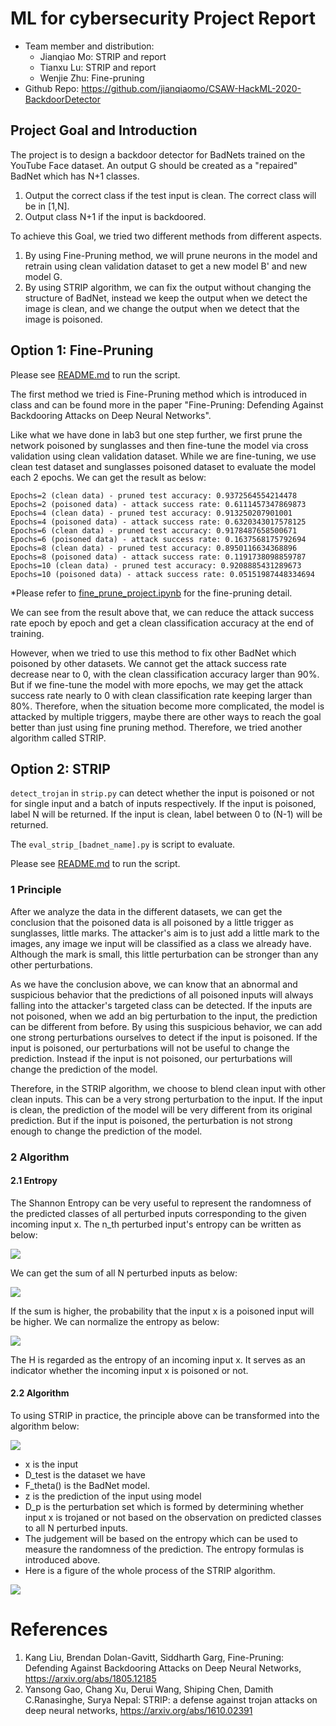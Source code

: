 # ML for cybersecurity Project Report

* Team member and distribution: 
  * Jianqiao Mo: STRIP and report
  * Tianxu Lu: STRIP and report
  * Wenjie Zhu: Fine-pruning
* Github Repo: https://github.com/jianqiaomo/CSAW-HackML-2020-BackdoorDetector

## Project Goal and Introduction

The project is to design a backdoor detector for BadNets trained on the YouTube Face dataset. An output G should be created as a "repaired" BadNet which has N+1 classes. 

1. Output the correct class if the test input is clean. The correct class will be in [1,N].
2. Output class N+1 if the input is backdoored.

To achieve this Goal,  we tried two different methods from different aspects. 

1. By using Fine-Pruning method, we will prune neurons in the model and retrain using clean validation dataset to get a new model B' and new model G. 
2. By using STRIP algorithm, we can fix the output without changing the structure of BadNet, instead we keep the output when we detect the image is clean, and we change the output when we detect that the image is poisoned. 

## Option 1: Fine-Pruning

Please see [README.md](https://github.com/jianqiaomo/CSAW-HackML-2020-BackdoorDetector/blob/master/eval_fine_prune/README.md) 
to run the script.

The first method we tried is Fine-Pruning method which is introduced in class and can be found more in the paper "Fine-Pruning: Defending Against Backdooring Attacks on Deep Neural Networks". 

Like what we have done in lab3 but one step further, we first prune the network poisoned by sunglasses and then fine-tune the model via cross validation using clean validation dataset. While we are fine-tuning, we use clean test dataset and sunglasses poisoned dataset to evaluate the model each 2 epochs. We can get the result as below:

```
Epochs=2 (clean data) - pruned test accuracy: 0.9372564554214478
Epochs=2 (poisoned data) - attack success rate: 0.6111457347869873
Epochs=4 (clean data) - pruned test accuracy: 0.913250207901001
Epochs=4 (poisoned data) - attack success rate: 0.6320343017578125
Epochs=6 (clean data) - pruned test accuracy: 0.9178487658500671
Epochs=6 (poisoned data) - attack success rate: 0.1637568175792694
Epochs=8 (clean data) - pruned test accuracy: 0.8950116634368896
Epochs=8 (poisoned data) - attack success rate: 0.1191738098859787
Epochs=10 (clean data) - pruned test accuracy: 0.9208885431289673
Epochs=10 (poisoned data) - attack success rate: 0.05151987448334694
```

*Please refer to [fine_prune_project.ipynb](https://github.com/jianqiaomo/CSAW-HackML-2020-BackdoorDetector/blob/master/eval_fine_prune/fine_prune_project.ipynb)
for the fine-pruning detail.

We can see from the result above that, we can reduce the attack success rate epoch by epoch and get a clean classification accuracy at the end of training.

However, when we tried to use this method to fix other BadNet which poisoned by other datasets. We cannot get the attack success rate decrease near to 0, with the clean classification accuracy larger than 90%. But if we fine-tune the model with more epochs, we may get the attack success rate nearly to 0 with clean classification rate keeping larger than 80%. Therefore, when the situation become more complicated, the model is attacked by multiple triggers, maybe there are other ways to reach the goal better than just using fine pruning method. Therefore, we tried another algorithm called STRIP. 

## Option 2: STRIP

`detect_trojan` in `strip.py` can detect whether the input is poisoned or not for single input and a batch of inputs respectively. If the input is poisoned, label N will be returned. If the input is clean, label between 0 to (N-1) will be returned.

The `eval_strip_[badnet_name].py` is script to evaluate.

Please see [README.md](https://github.com/jianqiaomo/CSAW-HackML-2020-BackdoorDetector/blob/master/eval_STRIP/README.md) 
to run the script.



### 1 Principle

After we analyze the data in the different datasets, we can get the conclusion that the poisoned data is all poisoned by a little trigger as sunglasses, little marks. The attacker's aim is to just add a little mark to the images, any image we input will be classified as a class we already have. Although the mark is small, this little perturbation can be stronger than any other perturbations. 

As we have the conclusion above, we can know that an abnormal and suspicious behavior that the predictions of all poisoned inputs will always falling into the attacker's targeted class can be detected. If the inputs are not poisoned, when we add an big perturbation to the input, the prediction can be different from before. By using this suspicious behavior, we can add one strong perturbations ourselves to detect if the input is poisoned. If the input is poisoned, our perturbations will not be useful to change the prediction. Instead if the input is not poisoned, our perturbations will change the prediction of the model.

Therefore, in the STRIP algorithm, we choose to blend clean input with other clean inputs. This can be a very strong perturbation to the input. If the input is clean, the prediction of the model will be very different from its original prediction. But if the input is poisoned, the perturbation is not strong enough to change the prediction of the model. 

### 2 Algorithm

#### 2.1 Entropy

The Shannon Entropy can be very useful to represent the randomness of the predicted classes of all perturbed inputs corresponding to the given incoming input x. The n_th perturbed input's entropy can be written as below:

![](http://latex.codecogs.com/svg.latex?H_n=-\sum^M_{i=1}y_i\times\log_2{y_i})

We can get the sum of all N perturbed inputs as below:

![](http://latex.codecogs.com/svg.latex?H_{sum}=\sum^N_{n=1}H_n)

If the sum is higher, the probability that the input x is a poisoned input will be higher. We can normalize the entropy as below:

![](http://latex.codecogs.com/svg.latex?H=\frac{1}{N}H_{sum})

The H is regarded as the entropy of an incoming input x. It serves as an indicator whether the incoming input x is poisoned or not. 

#### 2.2 Algorithm

To using STRIP in practice, the principle above can be transformed into the algorithm below:

![](https://github.com/jianqiaomo/CSAW-HackML-2020-BackdoorDetector/blob/master/report/20211222021029.png)

* x is the input
* D_test is the dataset we have
* F_theta() is the BadNet model. 
* z is the prediction of the input using model
* D_p is the perturbation set which is formed by determining whether input x is trojaned or not based on the observation on predicted classes to all N perturbed inputs. 
* The judgement will be based on the entropy which can be used to measure the randomness of the prediction. The entropy formulas is introduced above. 
* Here is a figure of the whole process of the STRIP algorithm. 

![](https://github.com/jianqiaomo/CSAW-HackML-2020-BackdoorDetector/blob/master/report/20211222021035.png)

# References

1. Kang Liu, Brendan Dolan-Gavitt, Siddharth Garg, Fine-Pruning: Defending Against Backdooring Attacks on Deep Neural Networks, https://arxiv.org/abs/1805.12185
2. Yansong Gao, Chang Xu, Derui Wang, Shiping Chen, Damith C.Ranasinghe, Surya Nepal: STRIP: a defense against trojan attacks on deep neural networks, https://arxiv.org/abs/1610.02391

